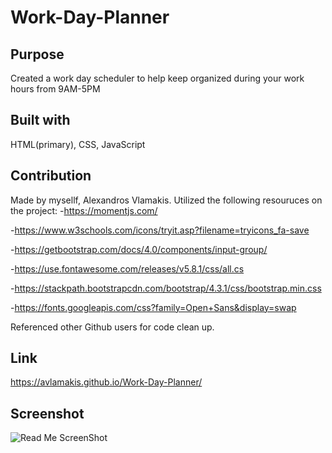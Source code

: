 # Work-Day-Planner

## Purpose 
Created a work day scheduler to help keep organized during your work hours from 9AM-5PM

## Built with
HTML(primary), CSS, JavaScript

## Contribution 
Made by mysellf, Alexandros Vlamakis. Utilized the following resouruces on the project: 
  -https://momentjs.com/
  
  -https://www.w3schools.com/icons/tryit.asp?filename=tryicons_fa-save
  
  -https://getbootstrap.com/docs/4.0/components/input-group/
  
  -https://use.fontawesome.com/releases/v5.8.1/css/all.cs
  
  -https://stackpath.bootstrapcdn.com/bootstrap/4.3.1/css/bootstrap.min.css
  
  -https://fonts.googleapis.com/css?family=Open+Sans&display=swap
  
Referenced other Github users for code clean up.

## Link
https://avlamakis.github.io/Work-Day-Planner/
## Screenshot
![Read Me ScreenShot](https://user-images.githubusercontent.com/91172337/143284017-4f034ad7-ddb1-4908-85ce-2cdeb9da1c30.png)
